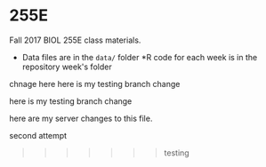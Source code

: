 # 255E

Fall 2017 BIOL 255E class materials. 

 * Data files are in the `data/` folder
 *R code for each week is in the repository week's folder

chnage here
here is my testing branch change


here is my testing branch change

here are my server changes to this file. 

second attempt 
>>>>>>> testing
